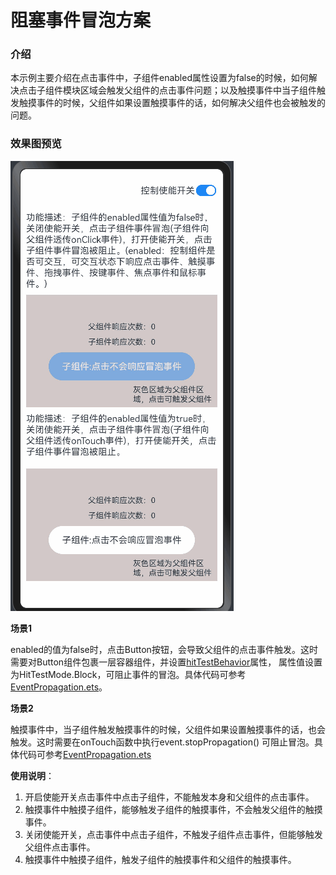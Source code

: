 # 阻塞事件冒泡方案

### 介绍

本示例主要介绍在点击事件中，子组件enabled属性设置为false的时候，如何解决点击子组件模块区域会触发父组件的点击事件问题；以及触摸事件中当子组件触发触摸事件的时候，父组件如果设置触摸事件的话，如何解决父组件也会被触发的问题。

### 效果图预览

![](../../screenshots/device/EventPropagation.gif)

**场景1**

enabled的值为false时，点击Button按钮，会导致父组件的点击事件触发。这时需要对Button组件包裹一层容器组件，并设置[hitTestBehavior](https://docs.openharmony.cn/pages/v4.0/zh-cn/application-dev/reference/arkui-ts/ts-universal-attributes-hit-test-behavior.md/)属性，
属性值设置为HitTestMode.Block，可阻止事件的冒泡。具体代码可参考[EventPropagation.ets](./src/main/ets/view/EventPropagation.ets)。

**场景2**

触摸事件中，当子组件触发触摸事件的时候，父组件如果设置触摸事件的话，也会触发。这时需要在onTouch函数中执行event.stopPropagation()
可阻止冒泡。具体代码可参考[EventPropagation.ets](./src/main/ets/view/EventPropagation.ets)

**使用说明**：

1. 开启使能开关点击事件中点击子组件，不能触发本身和父组件的点击事件。
2. 触摸事件中触摸子组件，能够触发子组件的触摸事件，不会触发父组件的触摸事件。
3. 关闭使能开关，点击事件中点击子组件，不触发子组件点击事件，但能够触发父组件点击事件。
4. 触摸事件中触摸子组件，触发子组件的触摸事件和父组件的触摸事件。